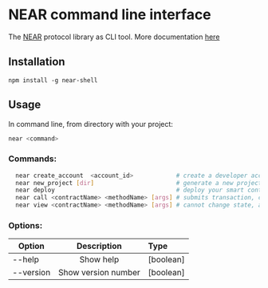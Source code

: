 # NEAR command line interface

The [NEAR](https://near.ai/npm) protocol library as CLI tool.
More documentation [here](https://near.ai/readme)

## Installation
```
npm install -g near-shell
```

## Usage
In command line, from directory with your project:
```Bash
near <command>
```
### Commands:
```Bash
  near create_account  <account_id>            # create a developer account
  near new_project [dir]                       # generate a new project from template
  near deploy                                  # deploy your smart contract
  near call <contractName> <methodName> [args] # submits transaction, can change state, account required
  near view <contractName> <methodName> [args] # cannot change state, account is contract name
```
### Options:
| Option        | Description         | Type      |
| ------------- |:-------------------:| :---------|
| --help        | Show help           | [boolean] |
| --version     | Show version number | [boolean] |
